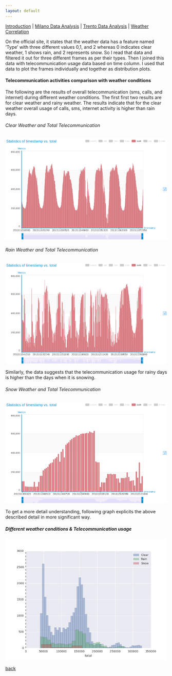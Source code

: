 ```yaml
---
layout: default
---
```


[Introduction](./../index.html) | [Milano Data Analysis](./../pages/milano.html) | [Trento Data Analysis](./../pages/trento.html) | [Weather Correlation](./../pages/correlation.html)

On the official site, [ ](https://dandelion.eu/datagems/SpazioDati/precipitation-milano/description/) it states that the weather data has a feature named ‘Type’ with three different values 0,1, and 2 whereas 0 indicates clear weather, 1 shows rain, and 2 represents snow. So I read that data and filtered it out for three different frames as per their types. Then I joined this data with telecommunication usage data based on time column. I used that data to
plot the frames individually and together as distribution plots. 

#### Telecommunication activities comparison with weather conditions

The following are the results of overall telecommunication (sms, calls, and internet) during different weather conditions.  The first first two results are for clear weather and rainy weather. The results indicate that for the clear weather overall usage of calls, sms, internet activity is higher than rain days. 

###### Clear Weather and Total Telecommunication
![Clear Weather](./../assets/images/clearweather.png)
                                            

###### Rain Weather and Total Telecommunication
![Rain](./../assets/images/rainweather.png)

Similarly, the data suggests that the telecommunication usage for rainy days is higher than the days when it is snowing.

 ###### Snow Weather and Total Telecommunication
![Snow](./../assets/images/snowweather.png)
                                           
To get a more detail understanding, following graph explicits the above described detail in more significant way.

##### Different weather conditions & Telecommunication usage
![comparison](./../assets/images/weathercomparison.png)



[back](./trento.html)                                                                          
